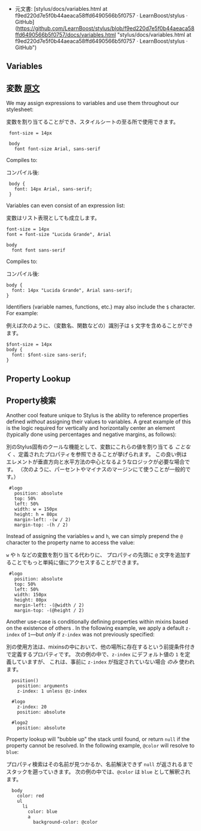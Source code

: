  +  元文書: [stylus/docs/variables.html at f9ed220d7e5f0b44aeaca58ffd6490566b5f0757 · LearnBoost/stylus · GitHub]
(https://github.com/LearnBoost/stylus/blob/f9ed220d7e5f0b44aeaca58ffd6490566b5f0757/docs/variables.html 
"stylus/docs/variables.html at f9ed220d7e5f0b44aeaca58ffd6490566b5f0757 · LearnBoost/stylus · GitHub")

## Variables

## 変数 [原文](http://learnboost.github.com/stylus/docs/variables.html)

We may assign expressions to variables and use them throughout our stylesheet:

変数を割り当てることができ、スタイルシートの至る所で使用できます。

     font-size = 14px

     body
       font font-size Arial, sans-serif

Compiles to:

コンパイル後:

     body {
       font: 14px Arial, sans-serif;
     }

Variables can even consist of an expression list:

変数はリスト表現としても成立します。

    font-size = 14px
    font = font-size "Lucida Grande", Arial

    body
      font font sans-serif

Compiles to:

コンパイル後:

    body {
      font: 14px "Lucida Grande", Arial sans-serif;
    }

Identifiers (variable names, functions, etc.) may also include the `$` character. For example:

例えば次のように、（変数名、関数などの）識別子は `$` 文字を含めることができます。

    $font-size = 14px
    body {
      font: $font-size sans-serif;
    }

## Property Lookup

## Property検索

 Another cool feature unique to Stylus is the ability to reference
 properties defined _without_ assigning their values to variables. A great example of this is the logic required for vertically and horizontally center an element (typically done using percentages and negative margins, as follows):

別のStylus固有のクールな機能として、変数にこれらの値を割り当てる _ことなく_ 、定義されたプロパティを参照できることが挙げられます。
この良い例は　エレメントが垂直方向と水平方法の中心となるようなロジックが必要な場合です。
（次のように、パーセントやマイナスのマージンにて使うことが一般的です。）

     #logo
       position: absolute
       top: 50%
       left: 50%
       width: w = 150px
       height: h = 80px
       margin-left: -(w / 2)
       margin-top: -(h / 2)

  Instead of assigning the variables `w` and `h`, we can simply prepend the `@`
  character to the property name to access the value:

`w` や `h` などの変数を割り当てる代わりに、
プロパティの先頭に `@` 文字を追加することでもっと単純に値にアクセスすることができます。

     #logo
       position: absolute
       top: 50%
       left: 50%
       width: 150px
       height: 80px
       margin-left: -(@width / 2)
       margin-top: -(@height / 2)

  Another use-case is conditionally defining properties within mixins based on the existence of others . In the following example, we apply a default `z-index` of `1`—but _only_ if `z-index` was not previously specified:

別の使用方法は、mixinsの中において、他の場所に存在するという前提条件付きで定義するプロパティです。
次の例の中で、`z-index` にデフォルト値の `1` を定義していますが、
これは、事前に `z-index` が指定されていない場合 _のみ_ 使われます。

      position()
        position: arguments
        z-index: 1 unless @z-index

      #logo
        z-index: 20
        position: absolute

      #logo2
        position: absolute

  Property lookup will "bubble up" the stack until found, or return `null` if the property cannot be resolved. In the following example, `@color` will resolve to `blue`:
 
プロパティ検索はその名前が見つかるか、名前解決できず `null` が返されるまでスタックを遡っていきます。 
次の例の中では、`@color` は `blue` として解釈されます。

      body
        color: red
        ul
          li
            color: blue
            a
              background-color: @color
